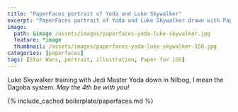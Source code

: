 ```yaml
---
title: "PaperFaces portrait of Yoda and Luke Skywalker"
excerpt: "PaperFaces portrait of Yoda and Luke Skywalker drawn with Paper for iOS on an iPad."
image: 
  path: &image /assets/images/paperfaces-yoda-luke-skywalker.jpg 
  feature: *image
  thumbnail: /assets/images/paperfaces-yoda-luke-skywalker-150.jpg
categories: [paperfaces]
tags: [Star Wars, portrait, illustration, Paper for iOS]
---
```


Luke Skywalker training with Jedi Master Yoda down in Nilbog, I mean the Dagoba system. *May the 4th be with you!*

{% include_cached boilerplate/paperfaces.md %}
